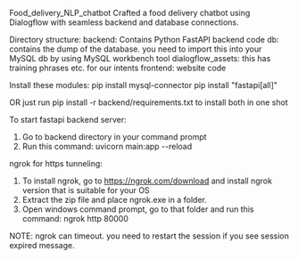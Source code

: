 Food_delivery_NLP_chatbot
Crafted a food delivery chatbot using Dialogflow with seamless backend and database connections.

Directory structure:
backend: Contains Python FastAPI backend code
db: contains the dump of the database. you need to import this into your MySQL db by using MySQL workbench tool
dialogflow_assets: this has training phrases etc. for our intents
frontend: website code

Install these modules:
pip install mysql-connector
pip install "fastapi[all]"

OR just run pip install -r backend/requirements.txt to install both in one shot

To start fastapi backend server:
1. Go to backend directory in your command prompt
2. Run this command: uvicorn main:app --reload

ngrok for https tunneling:
1. To install ngrok, go to https://ngrok.com/download and install ngrok version that is suitable for your OS
2. Extract the zip file and place ngrok.exe in a folder.
3. Open windows command prompt, go to that folder and run this command: ngrok http 80000

NOTE: ngrok can timeout. you need to restart the session if you see session expired message.

